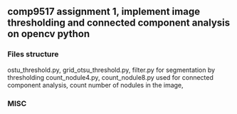 ## comp9517 assignment 1, implement image thresholding and connected component analysis on opencv python

### Files structure
ostu_threshold.py, grid_otsu_threshold.py, filter.py for segmentation by thresholding
count_nodule4.py, count_nodule8.py used for connected component analysis, count number of nodules in the image, 

### MISC
